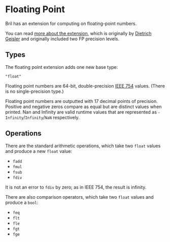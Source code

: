 Floating Point
==============

Bril has an extension for computing on floating-point numbers.

You can read [more about the extension][fpblog], which is originally by [Dietrich Geisler][dietrich] and originally included two FP precision levels.

[dietrich]: https://www.cs.cornell.edu/~dgeisler/
[fpblog]: https://www.cs.cornell.edu/courses/cs6120/2019fa/blog/floats-static-arrays/

Types
-----

The floating point extension adds one new base type:

    "float"

Floating point numbers are 64-bit, double-precision [IEEE 754][] values.
(There is no single-precision type.)

Floating point numbers are outputted with 17 decimal points of precision. Positive and negative zeros compare as equal but are distinct values when printed. Nan and Infinity are valid runtime values that are represented as `-Infinity`/`Infinity`/`NaN` respectively.

[IEEE 754]: https://en.wikipedia.org/wiki/IEEE_754

Operations
----------

There are the standard arithmetic operations, which take two `float` values and produce a new `float` value:

- `fadd`
- `fmul`
- `fsub`
- `fdiv`

It is not an error to `fdiv` by zero; as in IEEE 754, the result is infinity.

There are also comparison operators, which take two `float` values and produce a `bool`:

- `feq`
- `flt`
- `fle`
- `fgt`
- `fge`
